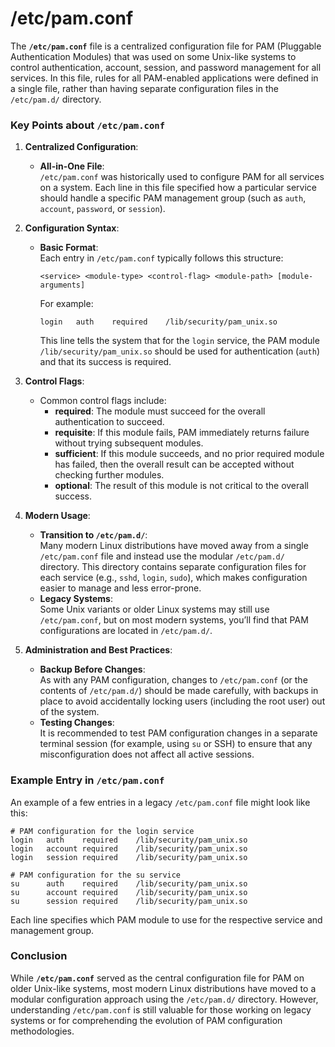# /etc/pam.conf
The **`/etc/pam.conf`** file is a centralized configuration file for PAM (Pluggable Authentication Modules) that was used on some Unix-like systems to control authentication, account, session, and password management for all services. In this file, rules for all PAM-enabled applications were defined in a single file, rather than having separate configuration files in the `/etc/pam.d/` directory.

### Key Points about `/etc/pam.conf`

1. **Centralized Configuration**:  
   - **All-in-One File**:  
     `/etc/pam.conf` was historically used to configure PAM for all services on a system. Each line in this file specified how a particular service should handle a specific PAM management group (such as `auth`, `account`, `password`, or `session`).

2. **Configuration Syntax**:  
   - **Basic Format**:  
     Each entry in `/etc/pam.conf` typically follows this structure:
     ```
     <service> <module-type> <control-flag> <module-path> [module-arguments]
     ```
     For example:
     ```
     login   auth    required    /lib/security/pam_unix.so
     ```
     This line tells the system that for the `login` service, the PAM module `/lib/security/pam_unix.so` should be used for authentication (`auth`) and that its success is required.

3. **Control Flags**:  
   - Common control flags include:
     - **required**: The module must succeed for the overall authentication to succeed.
     - **requisite**: If this module fails, PAM immediately returns failure without trying subsequent modules.
     - **sufficient**: If this module succeeds, and no prior required module has failed, then the overall result can be accepted without checking further modules.
     - **optional**: The result of this module is not critical to the overall success.
   
4. **Modern Usage**:  
   - **Transition to `/etc/pam.d/`**:  
     Many modern Linux distributions have moved away from a single `/etc/pam.conf` file and instead use the modular `/etc/pam.d/` directory. This directory contains separate configuration files for each service (e.g., `sshd`, `login`, `sudo`), which makes configuration easier to manage and less error-prone.
   - **Legacy Systems**:  
     Some Unix variants or older Linux systems may still use `/etc/pam.conf`, but on most modern systems, you’ll find that PAM configurations are located in `/etc/pam.d/`.

5. **Administration and Best Practices**:  
   - **Backup Before Changes**:  
     As with any PAM configuration, changes to `/etc/pam.conf` (or the contents of `/etc/pam.d/`) should be made carefully, with backups in place to avoid accidentally locking users (including the root user) out of the system.
   - **Testing Changes**:  
     It is recommended to test PAM configuration changes in a separate terminal session (for example, using `su` or SSH) to ensure that any misconfiguration does not affect all active sessions.

### Example Entry in `/etc/pam.conf`

An example of a few entries in a legacy `/etc/pam.conf` file might look like this:

```
# PAM configuration for the login service
login   auth    required    /lib/security/pam_unix.so
login   account required    /lib/security/pam_unix.so
login   session required    /lib/security/pam_unix.so

# PAM configuration for the su service
su      auth    required    /lib/security/pam_unix.so
su      account required    /lib/security/pam_unix.so
su      session required    /lib/security/pam_unix.so
```

Each line specifies which PAM module to use for the respective service and management group.

### Conclusion

While **`/etc/pam.conf`** served as the central configuration file for PAM on older Unix-like systems, most modern Linux distributions have moved to a modular configuration approach using the `/etc/pam.d/` directory. However, understanding `/etc/pam.conf` is still valuable for those working on legacy systems or for comprehending the evolution of PAM configuration methodologies.

